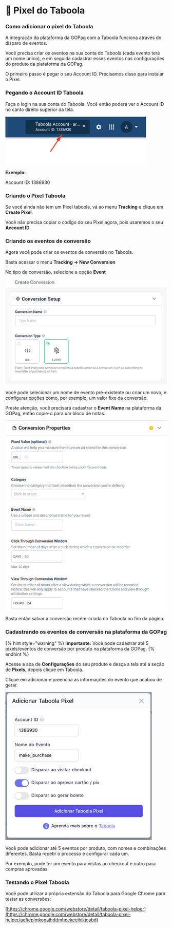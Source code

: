 # 🔵 Pixel do Taboola

### Como adicionar o pixel do Taboola

A integração da plataforma da GOPag com a Taboola funciona através do disparo de eventos.

Você precisa criar os eventos na sua conta do Taboola (cada evento terá um nome único), e em seguida cadastrar esses eventos nas configurações do produto da plataforma da GOPag.

O primeiro passo é pegar o seu Account ID. Precisamos disso para instalar o Pixel.

### Pegando o Account ID Taboola

Faça o login na sua conta do Taboola. Você então poderá ver o Account ID no canto direito superior da tela.

![](/assets/ads/35_taboola_pixel.png)

**Exemplo:**

Account ID: 1386930

### Criando o Pixel Taboola

Se você ainda não tem um Pixel taboola, vá ao menu **Tracking** e clique em **Create Pixel**.

Você não precisa copiar o código do seu Pixel agora, pois usaremos o seu **Account ID**.

### Criando os eventos de conversão

Agora você pode criar os eventos de conversão no Taboola.

Basta acessar o menu **Tracking -> New Conversion**

No tipo de conversão, selecione a opção **Event**

![](/assets/ads/36_taboola_pixel_event.png)

Você pode selecionar um nome de evento pré-existente ou criar um novo, e configurar opções como, por exemplo, um valor fixo da conversão.

Preste atenção, você precisará cadastrar o **Event Name** na plataforma da GOPag, então copie-o para um bloco de notas.

![](/assets/ads/37_taboola_pixel_event_name.png)

Basta então salvar a conversão recém-criada no Taboola no fim da página.

### Cadastrando os eventos de conversão na plataforma da GOPag

{% hint style="warning" %}
**Importante:** Você pode cadastrar até 5 pixels/eventos de conversão por produto na plataforma da GOPag.
{% endhint %}

Acesse a aba de **Configurações** do seu produto e desça a tela até a seção de **Pixels**, depois clique em Taboola.

Clique em adicionar e preencha as informações do evento que acabou de gerar.

![](/assets/ads/38_taboola_pixel_add.png)

Você pode adicionar até 5 eventos por produto, com nomes e combinações diferentes. Basta repetir o processo e configurar cada um.

Por exemplo, pode ter um evento para visitas ao checkout e outro para compras aprovadas.

### Testando o Pixel Taboola

Você pode utilizar a própria extensão do Taboola para Google Chrome para testar as conversões:

[https://chrome.google.com/webstore/detail/taboola-pixel-helper](https://chrome.google.com/webstore/detail/taboola-pixel-helper/aefiepimkogajhddmhcekceihikjcabd)

<br>
<br>